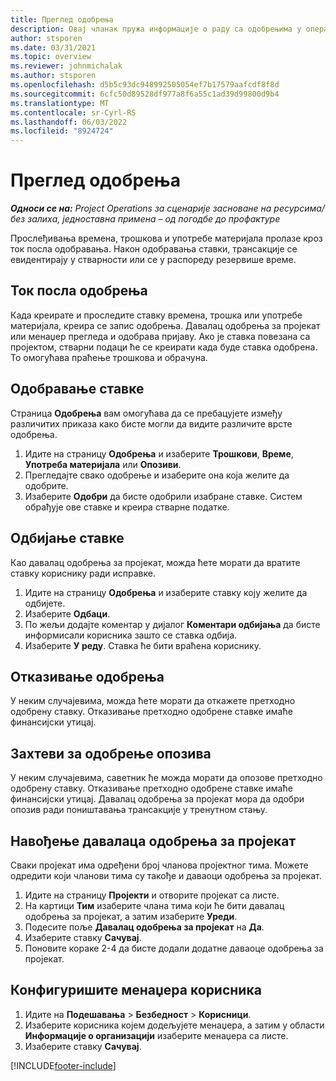 ```yaml
---
title: Преглед одобрења
description: Овај чланак пружа информације о раду са одобрењима у операцијама пројекта.
author: stsporen
ms.date: 03/31/2021
ms.topic: overview
ms.reviewer: johnmichalak
ms.author: stsporen
ms.openlocfilehash: d5b5c93dc948992505054ef7b17579aafcdf8f8d
ms.sourcegitcommit: 6cfc50d89528df977a8f6a55c1ad39d99800d9b4
ms.translationtype: MT
ms.contentlocale: sr-Cyrl-RS
ms.lasthandoff: 06/03/2022
ms.locfileid: "8924724"
---
```

# <a name="approvals-overview"></a>Преглед одобрења

_**Односи се на:** Project Operations за сценарије засноване на ресурсима/без залиха, једноставна примена – од погодбе до профактуре_

Прослеђивања времена, трошкова и употребе материјала пролазе кроз ток посла одобравања. Након одобравања ставки, трансакције се евидентирају у стварности или се у распореду резервише време.

## <a name="approvals-workflow"></a>Ток посла одобрења
Када креирате и проследите ставку времена, трошка или употребе материјала, креира се запис одобрења. Давалац одобрења за пројекат или менаџер прегледа и одобрава пријаву. Ако је ставка повезана са пројектом, стварни подаци ће се креирати када буде ставка одобрена. То омогућава праћење трошкова и обрачуна.

## <a name="approve-an-entry"></a>Одобравање ставке
Страница **Одобрења** вам омогућава да се пребацујете између различитих приказа како бисте могли да видите различите врсте одобрења.
  
1. Идите на страницу **Одобрења** и изаберите **Трошкови**, **Време**, **Употреба материјала** или **Опозиви**.
2. Прегледајте свако одобрење и изаберите она која желите да одобрите.
3. Изаберите **Одобри** да бисте одобрили изабране ставке.
Систем обрађује ове ставке и креира стварне податке.

## <a name="reject-an-entry"></a>Одбијање ставке
Као давалац одобрења за пројекат, можда ћете морати да вратите ставку кориснику ради исправке.
  
1. Идите на страницу **Одобрења** и изаберите ставку коју желите да одбијете. 
2. Изаберите **Одбаци**.
3. По жељи додајте коментар у дијалог **Коментари одбијања** да бисте информисали корисника зашто се ставка одбија.
4. Изаберите **У реду**. Ставка ће бити враћена кориснику.
  
## <a name="cancel-approval"></a>Отказивање одобрења
У неким случајевима, можда ћете морати да откажете претходно одобрену ставку. Отказивање претходно одобрене ставке имаће финансијски утицај. 

## <a name="approving-recall-requests"></a>Захтеви за одобрење опозива
У неким случајевима, саветник ће можда морати да опозове претходно одобрену ставку. Отказивање претходно одобрене ставке имаће финансијски утицај. Давалац одобрења за пројекат мора да одобри опозив ради поништавања трансакције у тренутном стању.

## <a name="specify-project-approvers"></a>Навођење давалаца одобрења за пројекат
Сваки пројекат има одређени број чланова пројектног тима. Можете одредити који чланови тима су такође и даваоци одобрења за пројекат.

1. Идите на страницу **Пројекти** и отворите пројекат са листе.
2. На картици **Тим** изаберите члана тима који ће бити давалац одобрења за пројекат, а затим изаберите **Уреди**.
3. Подесите поље **Давалац одобрења за пројекат** на **Да**.
4. Изаберите ставку **Сачувај**.
5. Поновите кораке 2-4 да бисте додали додатне даваоце одобрења за пројекат.

## <a name="configure-the-users-manager"></a>Конфигуришите менаџера корисника

1. Идите на **Подешавања** > **Безбедност** > **Корисници**.
2. Изаберите корисника којем додељујете менаџера, а затим у области **Информације о организацији** изаберите менаџера са листе. 
3. Изаберите ставку **Сачувај**.




[!INCLUDE[footer-include](../includes/footer-banner.md)]
